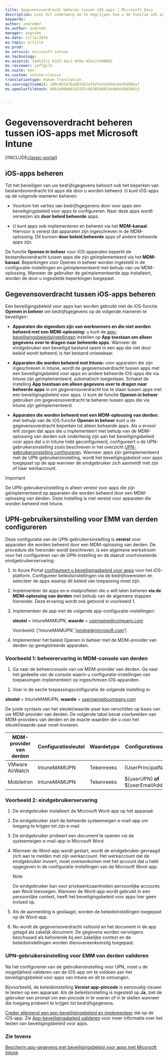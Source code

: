 ```yaml
---
title: Gegevensoverdracht beheren tussen iOS-apps | Microsoft Docs
description: Lees dit onderwerp om te begrijpen hoe u de functie iOS openen in en beleidsregels voor het beheren van mobiele apps kunt gebruiken voor het beheren van de gegevensoverdracht tussen apps.
keywords: 
author: andredm7
ms.author: andredm
manager: angrobe
ms.date: 11/14/2016
ms.topic: article
ms.prod: 
ms.service: microsoft-intune
ms.technology: 
ms.assetid: 3a4515c1-b325-4ac1-9f0a-45ac27e00681
ms.reviewer: jeffgilb
ms.suite: ems
ms.custom: intune-classic
translationtype: Human Translation
ms.sourcegitcommit: c09c0b5d76a3035b2af82fe32d4b6c6e35d06baf
ms.openlocfilehash: 46b140db09163187c68385d0919edb9a58056923


---
```


# <a name="manage-data-transfer-between-ios-apps-with-microsoft-intune"></a>Gegevensoverdracht beheren tussen iOS-apps met Microsoft Intune

[!INCLUDE[classic-portal](../includes/classic-portal.md)]

## <a name="manage-ios-apps"></a>iOS-apps beheren
Tot het beveiligen van uw bedrijfsgegevens behoort ook het beperken van bestandsoverdracht tot apps die door u worden beheerd.  U kunt iOS-apps op de volgende manieren beheren:

-   Voorkom het verlies van bedrijfsgegevens door voor apps een beveiligingsbeleid voor apps te configureren. Naar deze apps wordt verwezen als **door beleid beheerde** apps.

-   U kunt apps ook implementeren en beheren via het **MDM-kanaal**.  Hiervoor is vereist dat apparaten zijn ingeschreven in de MDM-oplossing. Dit kunnen **door beleid beheerde** apps of andere beheerde apps zijn.

De functie **Openen in beheer** voor iOS-apparaten beperkt de bestandsoverdracht tussen apps die zijn geïmplementeerd via het **MDM-kanaal**. Beperkingen voor Openen in beheer worden ingesteld in de configuratie-instellingen en geïmplementeerd met behulp van uw MDM-oplossing.  Wanneer de gebruiker de geïmplementeerde app installeert, worden de door u ingestelde beperkingen toegepast.

##  <a name="manage-data-transfer-between-ios-apps"></a>Gegevensoverdracht tussen iOS-apps beheren
Een beveiligingsbeleid voor apps kan worden gebruikt met de iOS-functie **Openen in beheer** om bedrijfsgegevens op de volgende manieren te beveiligen:

-   **Apparaten die eigendom zijn van werknemers en die niet worden beheerd met een MDM-oplossing:** u kunt de [app-beveiligingsbeleidsinstellingen](create-and-deploy-mobile-app-management-policies-with-microsoft-intune.md) instellen op **App toestaan om alleen gegevens over te dragen naar beheerde apps**. Wanneer de eindgebruiker een beveiligd bestand opent in een app die niet door beleid wordt beheerd, is het bestand onleesbaar.

-   **Apparaten die worden beheerd met Intune:** voor apparaten die zijn ingeschreven in Intune, wordt de gegevensoverdracht tussen apps met een beveiligingsbeleid voor apps en andere beheerde iOS-apps die via Intune zijn geïmplementeerd, automatisch toegestaan. Schakel de instelling **App toestaan om alleen gegevens over te dragen naar beheerde apps** in om gegevensoverdracht toe te staan tussen apps met een beveiligingsbeleid voor apps. U kunt de functie **Openen in beheer** gebruiken om gegevensoverdracht te beheren tussen apps die via Intune zijn geïmplementeerd.   

-   **Apparaten die worden beheerd met een MDM-oplossing van derden:** met behulp van de iOS-functie **Openen in beheer** kunt u de gegevensoverdracht beperken tot alleen beheerde apps.
Als u ervoor wilt zorgen dat apps die u implementeert met behulp van de MDM-oplossing van derden ook onderhevig zijn aan het beveiligingsbeleid voor apps dat u in Intune hebt geconfigureerd, configureert u de UPN-gebruikersinstelling zoals beschreven in het overzicht [UPN-gebruikersinstelling configureren](#configure-user-upn-setting-for-third-party-emm).  Wanneer apps zijn geïmplementeerd met de UPN-gebruikersinstelling, wordt het beveiligingsbeleid voor apps toegepast op de app wanneer de eindgebruiker zich aanmeldt met zijn of haar werkaccount.

> [!IMPORTANT]
> De UPN-gebruikersinstelling is alleen vereist voor apps die zijn geïmplementeerd op apparaten die worden beheerd door een MDM-oplossing van derden.  Deze instelling is niet vereist voor apparaten die worden beheerd met Intune.

## <a name="configure-user-upn-setting-for-third-party-emm"></a>UPN-gebruikersinstelling voor EMM van derden configureren
Deze configuratie van de UPN-gebruikersinstelling is **vereist** voor apparaten die worden beheerd door een MDM-oplossing van derden. De procedure die hieronder wordt beschreven, is een algemene werkstroom voor het configureren van de UPN-instelling en de daaruit voortvloeiende eindgebruikerservaring:


1.  In Azure Portal [configureert u beveiligingsbeleid voor apps](create-and-deploy-mobile-app-management-policies-with-microsoft-intune.md) voor het iOS-platform. Configureer beleidsinstellingen via de bedrijfsvereisten en selecteer de apps waarop dit beleid van toepassing moet zijn.

2.  Implementeer de apps en e-mailprofielen die u wilt laten beheren **via de MDM-oplossing van derden** met behulp van de algemene stappen hieronder. Deze ervaring wordt ook getoond in voorbeeld 1.

  1.  Implementeer de app met de volgende app-configuratie-instellingen:

      **sleutel** = IntuneMAMUPN, **waarde** = <username@company.com>

      Voorbeeld: ['IntuneMAMUPN',‘jondoe@microsoft.com’]

  2.  Implementeer het beleid Openen in beheer met de MDM-provider van derden op geregistreerde apparaten.


### <a name="example-1-admin-experience-in-third-party-mdm-console"></a>Voorbeeld 1: beheerervaring in MDM-console van derden

1. Ga naar de beheerconsole van uw MDM-provider van derden. Ga naar het gedeelte van de console waarin u configuratie-instellingen van toepassingen implementeert op ingeschreven iOS-apparaten.

2. Voer in de sectie toepassingsconfiguratie de volgende instelling in:

  **sleutel** = IntuneMAMUPN, **waarde** = <username@company.com>

  De juiste syntaxis van het sleutel/waarde-paar kan verschillen op basis van uw MDM-provider van derden. De volgende tabel bevat voorbeelden van MDM-providers van derden en de exacte waarden die u voor het sleutel/waarde-paar moet invoeren.

|MDM-provider van derden| Configuratiesleutel | Waardetype | Configuratiewaarde|
| ------- | ---- | ---- | ---- |
|VMware AirWatch| IntuneMAMUPN | Tekenreeks | {UserPrincipalName}|
|MobileIron | IntuneMAMUPN | Tekenreeks | ${userUPN} **of** ${userEmailAddress} |


### <a name="example-2-end-user-experience"></a>Voorbeeld 2: eindgebruikerservaring

1.  De eindgebruiker installeert de Microsoft Word-app op het apparaat.

2.  De eindgebruiker start de beheerde systeemeigen e-mail-app om toegang te krijgen tot zijn e-mail.

3.  De eindgebruiker probeert een document te openen via de systeemeigen e-mail-app in Microsoft Word.

4.  Wanneer de Word-app wordt gestart, wordt de eindgebruiker gevraagd zich aan te melden met zijn werkaccount.  Het werkaccount dat de eindgebruiker invoert, moet overeenkomen met het account dat u hebt opgegeven in de configuratie-instellingen van de Microsoft Word-app.

    > [!NOTE]
    > De eindgebruiker kan voor privéwerkzaamheden persoonlijke accounts aan Word toevoegen. Wanneer de Word-app wordt gebruikt in een persoonlijke context, heeft het beveiligingsbeleid voor apps hier geen invloed op.

5.  Als de aanmelding is geslaagd, worden de beleidsinstellingen toegepast op de Word-app.

6.  Nu wordt de gegevensoverdracht voltooid en het document in de app getagd als zakelijk document. De gegevens worden vervolgens beschouwd als behorende bij een zakelijke context en de beleidsinstellingen worden dienovereenkomstig toegepast.

### <a name="validate-user-upn-setting-for-third-party-emm"></a>UPN-gebruikersinstelling voor EMM van derden valideren

Na het configureren van de gebruikersinstelling voor UPN, moet u de mogelijkheid valideren van de iOS-app om te voldoen aan het beveiligingsbeleid voor apps van Intune en dit te ontvangen.

Bijvoorbeeld, de beleidsinstelling **Vereist app-pincode** is eenvoudig visueel te testen op een apparaat. Als de beleidsinstelling is ingesteld op **Ja**, ziet de gebruiker een prompt om een pincode in te voeren of in te stellen wanneer die toegang probeert te krijgen tot bedrijfsgegevens.

[Creëer allereerst een app-beveiligingsbeleid en implementeer](create-and-deploy-mobile-app-management-policies-with-microsoft-intune.md) dat op de iOS-app. Zie [App-beveiligingsbeleid valideren](validate-mobile-application-management.md) voor meer informatie over het testen van beveiligingsbeleid voor apps.



### <a name="see-also"></a>Zie tevens
[Bescherm app-gegevens met beveiligingsbeleid voor apps met Micorsoft Intune](protect-app-data-using-mobile-app-management-policies-with-microsoft-intune.md)



<!--HONumber=Feb17_HO3-->


